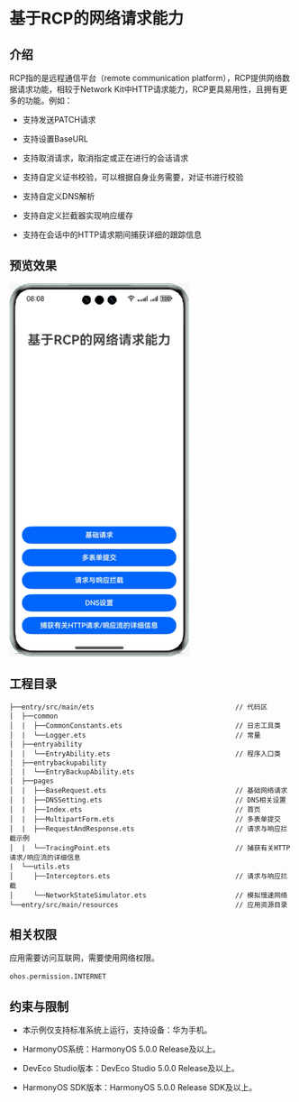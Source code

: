 # 基于RCP的网络请求能力
## 介绍
RCP指的是远程通信平台（remote communication platform），RCP提供网络数据请求功能，相较于Network Kit中HTTP请求能力，RCP更具易用性，且拥有更多的功能。例如：
* 支持发送PATCH请求

* 支持设置BaseURL

* 支持取消请求，取消指定或正在进行的会话请求

* 支持自定义证书校验，可以根据自身业务需要，对证书进行校验

* 支持自定义DNS解析

* 支持自定义拦截器实现响应缓存

* 支持在会话中的HTTP请求期间捕获详细的跟踪信息
## 预览效果
![](screenshots/device/rcp.gif)
## 工程目录
``` 
├──entry/src/main/ets                                   // 代码区
│  ├──common
│  |  ├──CommonConstants.ets                            // 日志工具类
│  |  └──Logger.ets                                     // 常量
│  ├──entryability
│  |  └──EntryAbility.ets                               // 程序入口类
│  ├──entrybackupability
│  |  └──EntryBackupAbility.ets
│  ├──pages
│  |  ├──BaseRequest.ets                                // 基础网络请求
│  |  ├──DNSSetting.ets                                 // DNS相关设置
│  |  ├──Index.ets                                      // 首页
│  |  ├──MultipartForm.ets                              // 多表单提交
│  |  ├──RequestAndResponse.ets                         // 请求与响应拦截示例
│  |  └──TracingPoint.ets                               // 捕获有关HTTP请求/响应流的详细信息
|  └──utils.ets
│     ├──Interceptors.ets                               // 请求与响应拦截
│     └──NetworkStateSimulator.ets                      // 模拟慢速网络
└──entry/src/main/resources                             // 应用资源目录
``` 
## 相关权限
应用需要访问互联网，需要使用网络权限。

`ohos.permission.INTERNET`
## 约束与限制
* 本示例仅支持标准系统上运行，支持设备：华为手机。

* HarmonyOS系统：HarmonyOS 5.0.0 Release及以上。

* DevEco Studio版本：DevEco Studio 5.0.0 Release及以上。
  
* HarmonyOS SDK版本：HarmonyOS 5.0.0 Release SDK及以上。